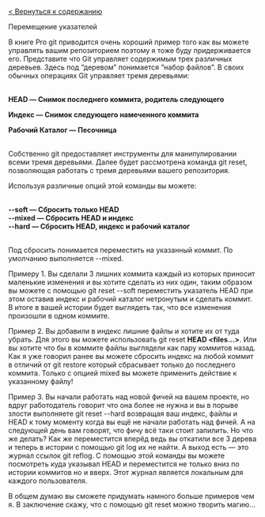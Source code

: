 [< Вернуться к содержанию](./readme.md)



Перемещение указателей

В книге Pro git приводится очень хороший пример того как вы можете управлять вашим репозиторием поэтому я тоже буду придерживается его. Представите что Git управляет содержимым трех различных деревьев. Здесь под “деревом” понимается “набор файлов”.
В своих обычных операциях Git управляет тремя деревьями:</br></br>

**HEAD — Снимок последнего коммита, родитель следующего**

**Индекс — Снимок следующего намеченного коммита**

**Рабочий Каталог — Песочница**</br></br>

Собственно git предоставляет инструменты для манипулировании всеми тремя деревьями. Далее будет рассмотрена команда git reset, позволяющая работать с тремя деревьями вашего репозитория.

Используя различные опций этой команды вы можете:</br></br>

**--soft — Cбросить только HEAD**</br>
**--mixed — Cбросить HEAD и индекс**</br>
**--hard — Cбросить HEAD, индекс и рабочий каталог**</br></br>

Под сбросить понимается переместить на указанный коммит. По умолчанию выполняется --mixed.

Примеру 1. Вы сделали 3 лишних коммита каждый из которых приносит маленькие изменения и вы хотите сделать из них один, таким образом вы можете с помощью git reset --soft переместить указатель HEAD при этом оставив индекс и рабочий каталог нетронутым и сделать коммит. В итоге в вашей истории будет выглядеть так, что все изменения произошли в одном коммите.

Пример 2. Вы добавили в индекс лишние файлы и хотите их от туда убрать. Для этого вы можете использовать git reset **HEAD <files...>**. Или вы хотите что бы в коммите файлы выглядели как пару коммитов назад. Как я уже говорил ранее вы можете сбросить индекс на любой коммит в отличий от git restore который сбрасывает только до последнего коммита. Только с опцией mixed вы можете применить действие к указанному файлу!

Пример 3. Вы начали работать над новой фичей на вашем проекте, но вдруг работодатель говорит что она более не нужна и вы в порыве злости выполняете git reset --hard возвращая ваш индекс, файлы и HEAD к тому моменту когда вы ещё не начали работать над фичей. А на следующей день вам говорят, что фичу всё таки стоит запилить. Но что же делать? Как же переместится вперёд ведь вы откатили все 3 дерева и теперь в истории с помощью git log их не найти. А выход есть — это журнал ссылок git reflog. С помощью этой команды вы можете посмотреть куда указывал HEAD и переместится не только вниз по истории коммитов но и вверх. Этот журнал является локальным для каждого пользователя.

В общем думаю вы сможете придумать намного больше примеров чем я. В заключение скажу, что с помощью git reset можно творить магию…
